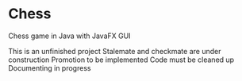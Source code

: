 # Chess
Chess game in Java with JavaFX GUI

This is an unfinished project
Stalemate and checkmate are under construction
Promotion to be implemented
Code must be cleaned up
Documenting in progress
